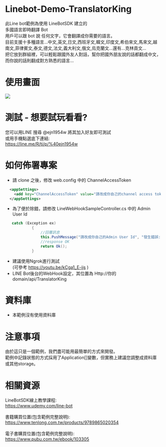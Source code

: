 Linebot-Demo-TranslatorKing
===

此Line bot範例為使用 LineBotSDK 建立的 <br>
多國語言即時翻譯 Bot <br>
用戶可以跟 bot 說 任何文字，它會翻譯成你需要的語言。 <br>
目前支援十多種語言...中文,英文,日文,西班牙文,韓文,印度文,希伯來文,馬來文,越南文,菲律賓文,泰文,德文,法文,義大利文,俄文,烏克蘭文...還有...克林貢文... <br>
把它放到群組裡，可以輕鬆跟國外友人對話，幫你把國外朋友說的話都翻成中文，而你說的話則翻成對方熟悉的語言...<br>

使用畫面
===
 ![](https://imgur.com/LlWsuJu.png)

測試 - 想要試玩看看?
===
您可以用LINE 搜尋 @ejn1954w 將其加入好友即可測試 <br>
或用手機點選底下連結: <br>
https://line.me/R/ti/p/%40ejn1954w <br>

如何佈署專案
===
* 請 clone 之後，修改 web.config 中的 ChannelAccessToken
```xml
  <appSettings>
    <add key="ChannelAccessToken" value="請改成你自己的channel access token"/>
  </appSettings>
```
* 為了便於除錯，請修改 LineWebHookSampleController.cs 中的 Admin User Id
```csharp
   catch (Exception ex)
            {
                //回覆訊息
                this.PushMessage("請改成你自己的Admin User Id", "發生錯誤:\n" + ex.Message);
                //response OK
                return Ok();
            }
```
* 建議使用Ngrok進行測試 <br/>
(可參考 https://youtu.be/kCga1_E-ijs ) 
* LINE Bot後台的WebHook設定，其位置為 Http://你的domain/api/TranslatorKing

資料庫
===
* 本範例沒有使用資料庫
 
注意事項
===
由於這只是一個範例，我們盡可能用最簡單的方式來開發。 <br/>
範例中記錄狀態的方式採用了Application[]變數，但實務上建議您調整成資料庫或其他storage。

相關資源 
===
LineBotSDK線上教學課程: <br/>
https://www.udemy.com/line-bot <br/>
<br/>
書籍購買位置(包含範例完整說明): <br/>
https://www.tenlong.com.tw/products/9789865020354 <br/>
<br/>
電子書購買位置(包含範例完整說明): <br/>
https://www.pubu.com.tw/ebook/103305 <br/>

